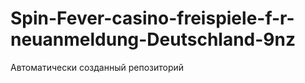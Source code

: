 # Spin-Fever-casino-freispiele-f-r-neuanmeldung-Deutschland-9nz
Автоматически созданный репозиторий
